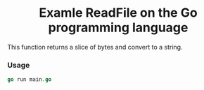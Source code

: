 <h1 align="center">Examle ReadFile on the Go programming language</h1>

This function returns a slice of bytes and convert to a string.

### Usage

```go
go run main.go
```
